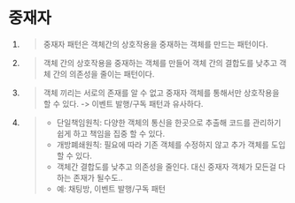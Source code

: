 # 중재자 
1. > 중재자 패턴은 객체간의 상호작용을 중재하는 객체를 만드는 패턴이다.
2. > 객체 간의 상호작용을 중재하는 객체를 만들어 객체 간의 결합도를 낮추고 객체 간의 의존성을 줄이는 패턴이다.
3. > 객체 끼리는 서로의 존재를 알 수 없고 중재자 객체를 통해서만 상호작용을 할 수 있다. -> 이벤트 발행/구독 패턴과 유사하다.
4. > - 단일책임원칙: 다양한 객체의 통신을 한곳으로 추출해 코드를 관리하기 쉽게 하고 책임을 집중 할 수 있다.
   > - 개방폐쇄원칙: 필요에 따라 기존 객체를 수정하지 않고 추가 객체를 도입 할 수 있다.
   > - 객체간 결합도를 낮추고 의존성을 줄인다. 대신 중재자 객체가 모든걸 다 하는 존재가 될수도..
   > - 예: 채팅방, 이벤트 발행/구독 패턴